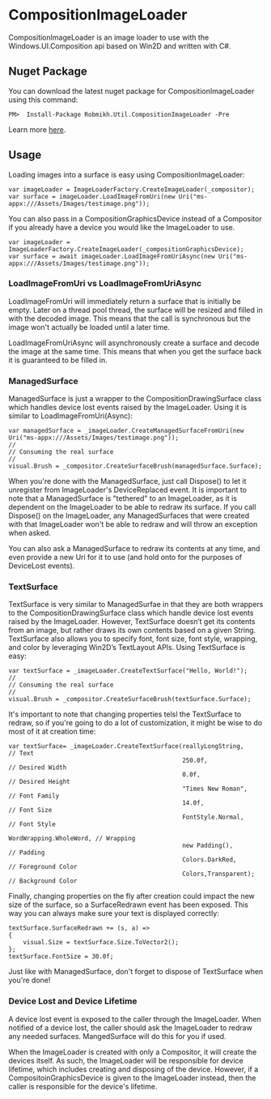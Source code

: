 # CompositionImageLoader
CompositionImageLoader is an image loader to use with the Windows.UI.Composition api based on Win2D and written with C#.

## Nuget Package
You can download the latest nuget package for CompositionImageLoader using this command:
```
PM>  Install-Package Robmikh.Util.CompositionImageLoader -Pre 
```
Learn more [here](https://www.nuget.org/packages/Robmikh.Util.CompositionImageLoader).

## Usage
Loading images into a surface is easy using CompositionImageLoader:
```
var imageLoader = ImageLoaderFactory.CreateImageLoader(_compositor);
var surface = imageLoader.LoadImageFromUri(new Uri("ms-appx:///Assets/Images/testimage.png"));
```
You can also pass in a CompositionGraphicsDevice instead of a Compositor if you already have a device you would like the ImageLoader to use.
```
var imageLoader = ImageLoaderFactory.CreateImageLoader(_compositionGraphicsDevice);
var surface = await imageLoader.LoadImageFromUriAsync(new Uri("ms-appx:///Assets/Images/testimage.png"));
```

### LoadImageFromUri vs LoadImageFromUriAsync
LoadImageFromUri will immediately return a surface that is initially be empty. Later on a thread pool thread, the surface will be resized and filled in with the decoded image. This means that the call is synchronous but the image won't actually be loaded until a later time.

LoadImageFromUriAsync will asynchronously create a surface and decode the image at the same time. This means that when you get the surface back it is guaranteed to be filled in.

### ManagedSurface
ManagedSurface is just a wrapper to the CompositionDrawingSurface class which handles device lost events raised by the ImageLoader. Using it is similar to LoadImageFromUri(Async):
```
var managedSurface = _imageLoader.CreateManagedSurfaceFromUri(new Uri("ms-appx:///Assets/Images/testimage.png"));
//
// Consuming the real surface
//
visual.Brush = _compositor.CreateSurfaceBrush(managedSurface.Surface);
```
When you're done with the ManagedSurface, just call Dispose() to let it unregister from ImageLoader's DeviceReplaced event. It is important to note that a ManagedSurface is "tethered" to an ImageLoader, as it is dependent on the ImageLoader to be able to redraw its surface. If you call Dispose() on the ImageLoader, any ManagedSurfaces that were created with that ImageLoader won't be able to redraw and will throw an exception when asked.

You can also ask a ManagedSurface to redraw its contents at any time, and even provide a new Uri for it to use (and hold onto for the purposes of DeviceLost events).

### TextSurface
TextSurface is very similar to ManagedSurfae in that they are both wrappers to the CompositionDrawingSurface class which handle device lost events raised by the ImageLoader. However, TextSurface doesn’t get its contents from an image, but rather draws its own contents based on a given String. TextSurface also allows you to specify font, font size, font style, wrapping, and color by leveraging Win2D’s TextLayout APIs. Using TextSurface is easy:

```
var textSurface = _imageLoader.CreateTextSurface("Hello, World!");
//
// Consuming the real surface
//
visual.Brush = _compositor.CreateSurfaceBrush(textSurface.Surface);
```

It's important to note that changing properties telsl the TextSurface to redraw, so if you're going to do a lot of customization, it might be wise to do most of it at creation time:

```
var textSurface= _imageLoader.CreateTextSurface(reallyLongString,       // Text
                                                250.0f,                 // Desired Width
                                                0.0f,                   // Desired Height
                                                "Times New Roman",      // Font Family
                                                14.0f,                  // Font Size
                                                FontStyle.Normal,       // Font Style
                                                WordWrapping.WholeWord, // Wrapping
                                                new Padding(),          // Padding
                                                Colors.DarkRed,         // Foreground Color
                                                Colors,Transparent);    // Background Color
```

Finally, changing properties on the fly after creation could impact the new size of the surface, so a SurfaceRedrawn event has been exposed. This way you can always make sure your text is displayed correctly:

```
textSurface.SurfaceRedrawn += (s, a) =>
{
    visual.Size = textSurface.Size.ToVector2();
};
textSurface.FontSize = 30.0f;
```

Just like with ManagedSurface, don't forget to dispose of TextSurface when you're done!

### Device Lost and Device Lifetime
A device lost event is exposed to the caller through the ImageLoader. When notified of a device lost, the caller should ask the ImageLoader to redraw any needed surfaces. MangedSurface will do this for you if used.

When the ImageLoader is created with only a Compositor, it will create the devices itself. As such, the ImageLoader will be responsible for device lifetime, which includes creating and disposing of the device. However, if a CompositoinGraphicsDevice is given to the ImageLoader instead, then the caller is responsible for the device's lifetime.
